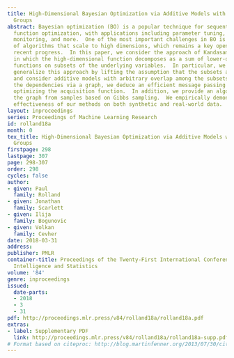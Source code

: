 ```yaml
---
title: High-Dimensional Bayesian Optimization via Additive Models with Overlapping
  Groups
abstract: Bayesian optimization (BO) is a popular technique for sequential black-box
  function optimization, with applications including parameter tuning, robotics, environmental
  monitoring, and more.  One of the most important challenges in BO is the development
  of algorithms that scale to high dimensions, which remains a key open problem despite
  recent progress.  In this paper, we consider the approach of Kandasamy et al. (2015),
  in which the high-dimensional function decomposes as a sum of lower-dimensional
  functions on subsets of the underlying variables.  In particular, we significantly
  generalize this approach by lifting the assumption that the subsets are disjoint,
  and consider additive models with arbitrary overlap among the subsets.  By representing
  the dependencies via a graph, we deduce an efficient message passing algorithm for
  optimizing the acquisition function.  In addition, we provide an algorithm for learning
  the graph from samples based on Gibbs sampling.  We empirically demonstrate the
  effectiveness of our methods on both synthetic and real-world data.
layout: inproceedings
series: Proceedings of Machine Learning Research
id: rolland18a
month: 0
tex_title: High-Dimensional Bayesian Optimization via Additive Models with Overlapping
  Groups
firstpage: 298
lastpage: 307
page: 298-307
order: 298
cycles: false
author:
- given: Paul
  family: Rolland
- given: Jonathan
  family: Scarlett
- given: Ilija
  family: Bogunovic
- given: Volkan
  family: Cevher
date: 2018-03-31
address: 
publisher: PMLR
container-title: Proceedings of the Twenty-First International Conference on Artificial
  Intelligence and Statistics
volume: '84'
genre: inproceedings
issued:
  date-parts:
  - 2018
  - 3
  - 31
pdf: http://proceedings.mlr.press/v84/rolland18a/rolland18a.pdf
extras:
- label: Supplementary PDF
  link: http://proceedings.mlr.press/v84/rolland18a/rolland18a-supp.pdf
# Format based on citeproc: http://blog.martinfenner.org/2013/07/30/citeproc-yaml-for-bibliographies/
---
```

